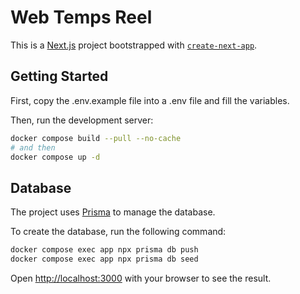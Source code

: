 # Web Temps Reel

This is a [Next.js](https://nextjs.org/) project bootstrapped with [`create-next-app`](https://github.com/vercel/next.js/tree/canary/packages/create-next-app).

## Getting Started

First, copy the .env.example file into a .env file and fill the variables.

Then, run the development server:

```bash
docker compose build --pull --no-cache
# and then
docker compose up -d
```

## Database

The project uses [Prisma](https://www.prisma.io/) to manage the database.

To create the database, run the following command:

```bash
docker compose exec app npx prisma db push
docker compose exec app npx prisma db seed
```

Open [http://localhost:3000](http://localhost:3000) with your browser to see the result.

